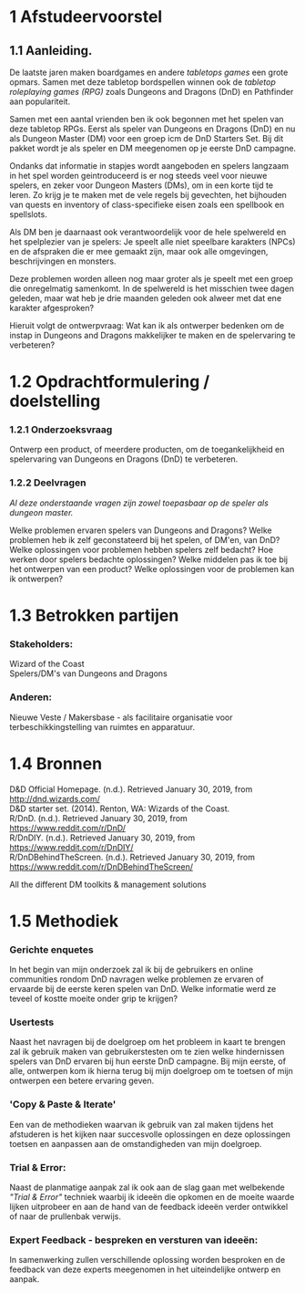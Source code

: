 1 Afstudeervoorstel
====================

## 1.1 Aanleiding.
De laatste jaren maken boardgames en andere _tabletops games_ een grote opmars. Samen met deze tabletop bordspellen winnen ook de _tabletop roleplaying games (RPG)_ zoals Dungeons and Dragons (DnD) en Pathfinder aan populariteit.

Samen met een aantal vrienden ben ik ook begonnen met het spelen van deze tabletop RPGs. Eerst als speler van Dungeons en Dragons (DnD) en nu als Dungeon Master (DM) voor een groep icm de DnD Starters Set. Bij dit pakket wordt je als speler en DM meegenomen op je eerste DnD campagne.

Ondanks dat informatie in stapjes wordt aangeboden en spelers langzaam in het spel worden geintroduceerd is er nog steeds veel voor nieuwe spelers, en zeker voor Dungeon Masters (DMs), om in een korte tijd te leren. Zo krijg je te maken met de vele regels bij gevechten, het bijhouden van quests en inventory of class-specifieke eisen zoals een spellbook en spellslots.

Als DM ben je daarnaast ook verantwoordelijk voor de hele spelwereld en het spelplezier van je spelers: Je speelt alle niet speelbare karakters (NPCs) en de afspraken die er mee gemaakt zijn, maar ook alle omgevingen, beschrijvingen en monsters.

Deze problemen worden alleen nog maar groter als je speelt met een groep die onregelmatig samenkomt. In de spelwereld is het misschien twee dagen geleden, maar wat heb je drie maanden geleden ook alweer met dat ene karakter afgesproken?

Hieruit volgt de ontwerpvraag: Wat kan ik als ontwerper bedenken om de instap in Dungeons and Dragons makkelijker te maken en de spelervaring te verbeteren?


1.2 Opdrachtformulering / doelstelling
======================================

### 1.2.1 Onderzoeksvraag
Ontwerp een product, of meerdere producten, om de toegankelijkheid en spelervaring van Dungeons en Dragons (DnD) te verbeteren.

### 1.2.2 Deelvragen
_Al deze onderstaande vragen zijn zowel toepasbaar op de speler als dungeon master._

Welke problemen ervaren spelers van Dungeons and Dragons?
Welke problemen heb ik zelf geconstateerd bij het spelen, of DM'en, van DnD?
Welke oplossingen voor problemen hebben spelers zelf bedacht?
Hoe werken door spelers bedachte oplossingen?
Welke middelen pas ik toe bij het ontwerpen van een product?
Welke oplossingen voor de problemen kan ik ontwerpen?

1.3 Betrokken partijen
======================
### Stakeholders:
Wizard of the Coast  
Spelers/DM's van Dungeons and Dragons  
### Anderen:
Nieuwe Veste / Makersbase - als facilitaire organisatie voor terbeschikkingstelling van ruimtes en apparatuur.

1.4 Bronnen
===========
D&D Official Homepage. (n.d.). Retrieved January 30, 2019, from http://dnd.wizards.com/  
D&D starter set. (2014). Renton, WA: Wizards of the Coast.  
R/DnD. (n.d.). Retrieved January 30, 2019, from https://www.reddit.com/r/DnD/  
R/DnDIY. (n.d.). Retrieved January 30, 2019, from https://www.reddit.com/r/DnDIY/  
R/DnDBehindTheScreen. (n.d.). Retrieved January 30, 2019, from https://www.reddit.com/r/DnDBehindTheScreen/ 

All the different DM toolkits & management solutions
	
1.5 Methodiek
=============
### Gerichte enquetes
In het begin van mijn onderzoek zal ik bij de gebruikers en online communities rondom DnD navragen welke problemen ze ervaren of ervaarde bij de eerste keren spelen van DnD. Welke informatie werd ze teveel of kostte moeite onder grip te krijgen?

### Usertests
Naast het navragen bij de doelgroep om het probleem in kaart te brengen zal ik gebruik maken van gebruikerstesten om te zien welke hindernissen spelers van DnD ervaren bij hun eerste DnD campagne. Bij mijn eerste, of alle, ontwerpen kom ik hierna terug bij mijn doelgroep om te toetsen of mijn ontwerpen een betere ervaring geven.

### 'Copy & Paste & Iterate'
Een van de methodieken waarvan ik gebruik van zal maken tijdens het afstuderen is het kijken naar succesvolle oplossingen en deze oplossingen toetsen en aanpassen aan de omstandigheden van mijn doelgroep.

### Trial & Error:
Naast de planmatige aanpak zal ik ook aan de slag gaan met welbekende _"Trial & Error"_ techniek waarbij ik ideeën die opkomen en de moeite waarde lijken uitprobeer en aan de hand van de feedback ideeën verder ontwikkel of naar de prullenbak verwijs.
	
### Expert Feedback - bespreken en versturen van ideeën:
In samenwerking zullen verschillende oplossing worden besproken en de feedback van deze experts meegenomen in het uiteindelijke ontwerp en aanpak.
